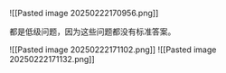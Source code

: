 ![[Pasted image 20250222170956.png]]

都是低级问题，因为这些问题都没有标准答案。

![[Pasted image 20250222171102.png]]
![[Pasted image 20250222171132.png]]
